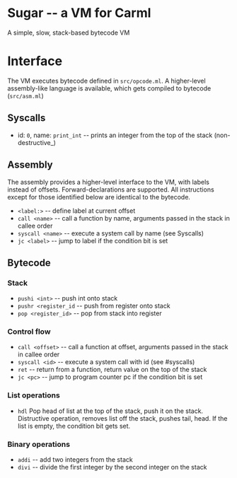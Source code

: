 # Sugar -- a VM for Carml

A simple, slow, stack-based bytecode VM

# Interface
The VM executes bytecode defined in `src/opcode.ml`. A higher-level assembly-like language is available, which gets compiled to bytecode (`src/asm.ml`)

## Syscalls
* id: `0`, name: `print_int` -- prints an integer from the top of the stack (non-destructive_)

## Assembly
The assembly provides a higher-level interface to the VM, with labels instead of offsets. Forward-declarations are supported. All instructions except for those identified below are identical to the bytecode.
* `<label:>` -- define label at current offset
* `call <name>` -- call a function by name, arguments passed in the stack in callee order
* `syscall <name>` -- execute a system call by name (see Syscalls)
* `jc <label>` -- jump to label if the condition bit is set

## Bytecode
### Stack
* `pushi <int>` -- push int onto stack
* `pushr <register_id` -- push from register onto stack
* `pop <register_id>` -- pop from stack into register

### Control flow
* `call <offset>` -- call a function at offset, arguments passed in the stack in callee order
* `syscall <id>` -- execute a system call with id (see #syscalls)
* `ret` -- return from a function, return value on the top of the stack
* `jc <pc>` -- jump to program counter pc if the condition bit is set

### List operations
* `hdl`
    Pop head of list at the top of the stack, push it on the stack. Distructive operation, removes list off the stack, pushes tail, head. If the list is empty, the condition bit gets set.


### Binary operations
* `addi` -- add two integers from the stack
* `divi` -- divide the first integer by the second integer on the stack